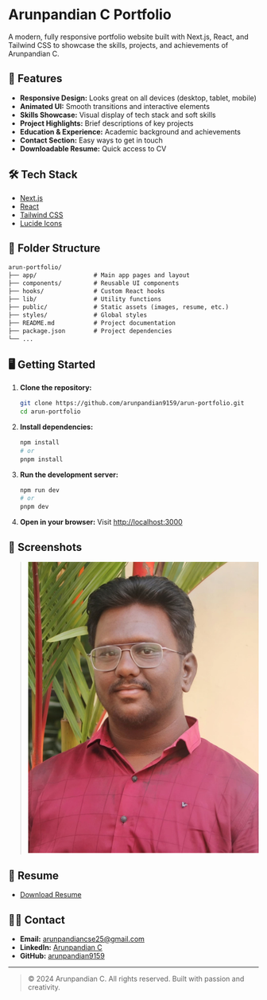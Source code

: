 # Arunpandian C Portfolio

A modern, fully responsive portfolio website built with Next.js, React, and Tailwind CSS to showcase the skills, projects, and achievements of Arunpandian C.

## 🚀 Features

- **Responsive Design:** Looks great on all devices (desktop, tablet, mobile)
- **Animated UI:** Smooth transitions and interactive elements
- **Skills Showcase:** Visual display of tech stack and soft skills
- **Project Highlights:** Brief descriptions of key projects
- **Education & Experience:** Academic background and achievements
- **Contact Section:** Easy ways to get in touch
- **Downloadable Resume:** Quick access to CV

## 🛠️ Tech Stack

- [Next.js](https://nextjs.org/)
- [React](https://react.dev/)
- [Tailwind CSS](https://tailwindcss.com/)
- [Lucide Icons](https://lucide.dev/)

## 📁 Folder Structure

```
arun-portfolio/
├── app/                # Main app pages and layout
├── components/         # Reusable UI components
├── hooks/              # Custom React hooks
├── lib/                # Utility functions
├── public/             # Static assets (images, resume, etc.)
├── styles/             # Global styles
├── README.md           # Project documentation
├── package.json        # Project dependencies
└── ...
```

## 🖥️ Getting Started

1. **Clone the repository:**
   ```bash
   git clone https://github.com/arunpandian9159/arun-portfolio.git
   cd arun-portfolio
   ```
2. **Install dependencies:**
   ```bash
   npm install
   # or
   pnpm install
   ```
3. **Run the development server:**
   ```bash
   npm run dev
   # or
   pnpm dev
   ```
4. **Open in your browser:**
   Visit [http://localhost:3000](http://localhost:3000)

## 📸 Screenshots

> ![Portfolio Screenshot](public/images/profile.jpg)

## 📄 Resume

- [Download Resume](public/Resume.docx)

## 🙋‍♂️ Contact

- **Email:** arunpandiancse25@gmail.com
- **LinkedIn:** [Arunpandian C](https://www.linkedin.com/in/Arunpandian-C)
- **GitHub:** [arunpandian9159](https://github.com/arunpandian9159)

---

> © 2024 Arunpandian C. All rights reserved. Built with passion and creativity.
